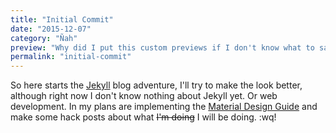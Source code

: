 ```yaml
---
title: "Initial Commit"
date: "2015-12-07"
category: "Ñah"
preview: "Why did I put this custom previews if I don't know what to say here?"
permalink: "initial-commit"
---
```

So here starts the [Jekyll](www.jekyllrb.com) blog adventure, I'll try to make the look better, although right now I don't know nothing about Jekyll yet. Or web development. In my plans are implementing the [Material Design Guide](https://www.google.com/design/spec/material-design/introduction.html) and make some hack posts about what <del>I'm doing</del> I will be doing. :wq!
